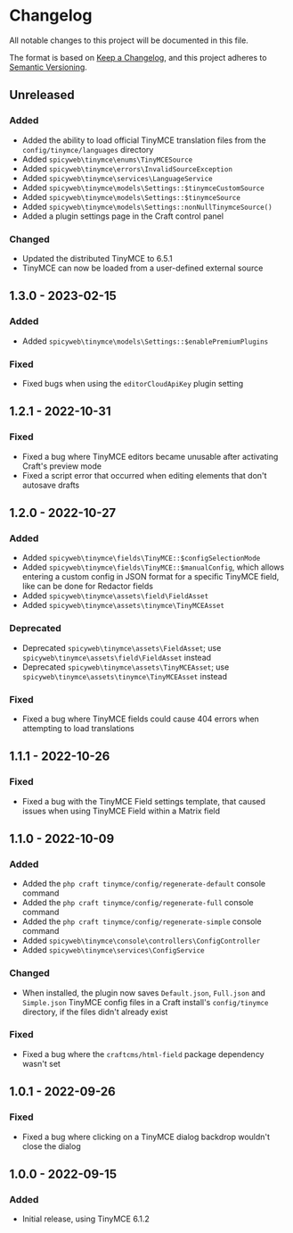 # Changelog

All notable changes to this project will be documented in this file.

The format is based on [Keep a Changelog](https://keepachangelog.com/en/1.0.0/),
and this project adheres to [Semantic Versioning](https://semver.org/spec/v2.0.0.html).

## Unreleased

### Added
- Added the ability to load official TinyMCE translation files from the `config/tinymce/languages` directory
- Added `spicyweb\tinymce\enums\TinyMCESource`
- Added `spicyweb\tinymce\errors\InvalidSourceException`
- Added `spicyweb\tinymce\services\LanguageService`
- Added `spicyweb\tinymce\models\Settings::$tinymceCustomSource`
- Added `spicyweb\tinymce\models\Settings::$tinymceSource`
- Added `spicyweb\tinymce\models\Settings::nonNullTinymceSource()`
- Added a plugin settings page in the Craft control panel

### Changed
- Updated the distributed TinyMCE to 6.5.1
- TinyMCE can now be loaded from a user-defined external source

## 1.3.0 - 2023-02-15

### Added
- Added `spicyweb\tinymce\models\Settings::$enablePremiumPlugins`

### Fixed
- Fixed bugs when using the `editorCloudApiKey` plugin setting

## 1.2.1 - 2022-10-31

### Fixed
- Fixed a bug where TinyMCE editors became unusable after activating Craft's preview mode
- Fixed a script error that occurred when editing elements that don't autosave drafts

## 1.2.0 - 2022-10-27

### Added
- Added `spicyweb\tinymce\fields\TinyMCE::$configSelectionMode`
- Added `spicyweb\tinymce\fields\TinyMCE::$manualConfig`, which allows entering a custom config in JSON format for a specific TinyMCE field, like can be done for Redactor fields
- Added `spicyweb\tinymce\assets\field\FieldAsset`
- Added `spicyweb\tinymce\assets\tinymce\TinyMCEAsset`

### Deprecated
- Deprecated `spicyweb\tinymce\assets\FieldAsset`; use `spicyweb\tinymce\assets\field\FieldAsset` instead
- Deprecated `spicyweb\tinymce\assets\TinyMCEAsset`; use `spicyweb\tinymce\assets\tinymce\TinyMCEAsset` instead

### Fixed
- Fixed a bug where TinyMCE fields could cause 404 errors when attempting to load translations

## 1.1.1 - 2022-10-26

### Fixed
- Fixed a bug with the TinyMCE Field settings template, that caused issues when using TinyMCE Field within a Matrix field

## 1.1.0 - 2022-10-09

### Added
- Added the `php craft tinymce/config/regenerate-default` console command
- Added the `php craft tinymce/config/regenerate-full` console command
- Added the `php craft tinymce/config/regenerate-simple` console command
- Added `spicyweb\tinymce\console\controllers\ConfigController`
- Added `spicyweb\tinymce\services\ConfigService`

### Changed
- When installed, the plugin now saves `Default.json`, `Full.json` and `Simple.json` TinyMCE config files in a Craft install's `config/tinymce` directory, if the files didn't already exist

### Fixed
- Fixed a bug where the `craftcms/html-field` package dependency wasn't set

## 1.0.1 - 2022-09-26

### Fixed
- Fixed a bug where clicking on a TinyMCE dialog backdrop wouldn't close the dialog

## 1.0.0 - 2022-09-15

### Added
- Initial release, using TinyMCE 6.1.2
